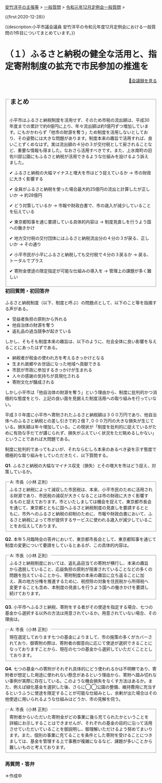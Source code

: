 <p class="breadcrumbs"><a href="../../../index.md">安竹洋平の主張等</a> > <a href="../../index.md">一般質問</a> > <a href="./index.md">令和元年12月定例会一般質問</a> > 

{{first:2020-12-28}}

{{description:小平市議会議員 安竹洋平の令和元年度12月定例会における一般質問の1件目についてまとめています。}}

<style type="text/css">
h4 {
  text-decoration: underline;
}
</style>

# （１）ふるさと納税の健全な活用と、指定寄附制度の拡充で市民参加の推進を

<p style="text-align:right"><a href="https://ssp.kaigiroku.net/tenant/kodaira/SpMinuteView.html?council_id=1101&schedule_id=17&minute_id=176&is_search=true">📄会議録を見る</a></p>

<fieldset class="point">
  <legend>
    <h2 class="point"> まとめ </h2>
  </legend>
  <p class="point">小平市はふるさと納税制度を活用せず、そのため市税の流出額は、平成30年度までの累計で約6億円に上り、年々流出額は約1億円ずつ増加しています。にもかかわらず「他市の財源を奪う」ため制度を活用しないとしており、その姿勢には大きな問題があります。制度本来の趣旨で活用すれば、良いことずくめなはず。実は流出額の４分の３が交付税として戻されることなど、重要な情報も得ました。なおさら活用すべきです。また、上水南町の旧佐川邸公園にもふるさと納税が活用できるような仕組みを設けるよう訴えました。</p>
  <p class="point">✔ ふるさと納税の大幅マイナスと増大を市はどう捉えているか<span> → 市の財政に大きく影響する</span></p>
  <p class="point">✔ 全員がふるさと納税を使った場合最大約25億円の流出と計算したが正しいか<span> → 約28億円</span></p>
  <p class="point">✔ どう対策しているか<span> → 市報や財政白書で、市の歳入が減少していることを伝えている</span></p>
  <p class="point">✔ 東京都知事を通じ要請している具体的内容は<span> → 制度見直しを行うよう国への働きかけ</span></p>
  <p class="point">✔ 地方交付税の交付団体にはふるさと納税流出分の４分の３が戻る、正しいか<span> → その通り</span></p>
  <p class="point">✔ 小平市民が小平にふるさと納税しても交付税で４分の３戻るか<span> → 戻る、トータルでプラス</span></p>
  <p class="point">✔ 寄附金使途の限定指定が可能な仕組みの導入を<span> → 管理上の課題が多く難しい</span></p>
</fieldset>

<h3 style="margin-top:0"> 初回質問・初回答弁</h3>

<div class="letter">

ふるさと納税制度（以下、制度と呼ぶ）の問題点として、以下のこと等を指摘する声がある。

- 受益者負担の原則から外れる
- 他自治体の財源を奪う
- 返礼品の過当競争が起きている

しかし、そもそも制度本来の趣旨は、以下のように、社会全体に良い影響を与えることにあったはずである。

- 納税者が税金の使われ方を考えるきっかけとなる
- 生まれ故郷やお世話になった地域へ貢献できる
- 市民が市政に参加するきっかけが生まれる
- 人々の感謝の気持ちが具現化される
- 寄附文化が醸成される

しかし小平市は「他自治体の財源を奪う」という理由から、制度に批判的かつ消極的な態度をとり、上記の良い面を見据えた制度活用への取り組みを行っていない。

平成３０年度に小平市へ寄附されたふるさと納税額は３００万円であり、他自治体へのふるさと納税との差し引きで約２億７,０００万円の大きな損失が生じている。損失額は年々増加している。この現状が「制度を批判的に捉えているがために有効な手だてが講じられず、損失がふえていく状況をただ眺めるしかない」ということであれば大問題である。

制度に批判的であってもよいが、それならむしろ本来のあるべき姿を示す態度で積極的な取り組みをしていただきたく、以下質問する。

**Q1.** ふるさと納税の大幅なマイナス収支（損失）とその増大を市はどう捉え、対策しているか。

<fieldset class="touben">
<legend>A: 市長（小林 正則）</legend>
ふるさと納税によって減収した市民税は、本来、小平市民のために活用される財源であり、市民税の減収が大きくなることは市の財政に大きく影響するものと捉えております。市といたしましては機会を捉えて、東京都市長会を通じて、東京都とともに国へふるさと納税制度の見直しを要請するとともに、市外へのふるさと納税の抑制のために、市報や財政白書において、ふるさと納税によって市が提供するサービスに使われる歳入が減少していることをお伝えしております。
</fieldset>


**Q2.** 本年５月臨時会の答弁において、東京都市長会として、東京都知事を通じて制度の変更について要請をしているとあるが、この具体的内容は。

<fieldset class="touben">
<legend>A: 市長（小林 正則）</legend>
ふるさと納税制度においては、返礼品目当ての寄附が横行し、本来の趣旨から逸脱していること、応益負担の原則が阻害されていることなどの多くの問題を抱えていることから、寄附制度の本来の趣旨に立ち返ることに加え、真の地方分権を推進するために、税控除の対象を住民税から所得税へ変更することも含め、本制度の見直しを行うよう国への働きかけを要請し続けております。
</fieldset>

**Q3.** 小平市へふるさと納税、寄附をする者がその使途を指定する場合、七つの基金から選択する以外の方法は用意されているか。用意されていない場合、その理由は。

<fieldset class="touben">
<legend>A: 市長（小林 正則）</legend>
現在選定しております七つの基金によりまして、市の施策の多くがカバーされており、御寄附の際は、寄附者の御意向に応じて使途が選択できることになっておりますことから、現在の七つの基金から選択していただくこととしております。
</fieldset>

**Q4.** 七つの基金への寄附がそれぞれ具体的にどう使われるかは不明瞭であり、寄附者が想定した用途に使われない懸念があるという理由から、寄附へ踏み切れない事例が実際に存在している。このような機会損失をなくす方法はあるか。また、例えば緑化基金を選択した後、さらに◯◯公園の整備、維持費用に充当するというふうに使途を限定することが可能な仕組みとし、余剰が出た場合はその他使途に用いられるような仕組みはどうか、市の見解を伺う。

<fieldset class="touben">
<legend>A: 市長（小林 正則）</legend>
寄附者からいただいた寄附金がどの事業に幾ら充てられたかということを詳細にお示しすることはできませんが、それぞれの基金の目的に沿って活用させていただいていることを御説明し、御理解いただけるよう努めてまいります。また、個別の事業に充てることを条件とした寄附を受けることにつきましては、基金を管理する上で事務が複雑になるなど、課題が多いことから難しいものと考えております。
</fieldset>



</div>

### 再質問・答弁

＊作成中